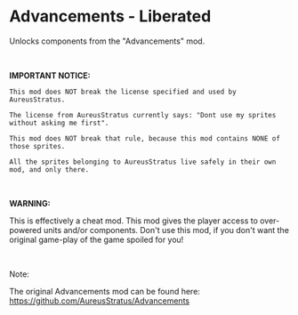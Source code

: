 # Advancements - Liberated
Unlocks components from the "Advancements" mod.

<br>

**IMPORTANT NOTICE:**

    This mod does NOT break the license specified and used by AureusStratus.

    The license from AureusStratus currently says: "Dont use my sprites without asking me first".

    This mod does NOT break that rule, because this mod contains NONE of those sprites.

    All the sprites belonging to AureusStratus live safely in their own mod, and only there.

<br>

**WARNING:**

This is effectively a cheat mod. This mod gives the player access to over-powered units and/or components. Don't use this mod, if you don't want the original game-play of the game spoiled for you!

<br>

Note:

The original Advancements mod can be found here:
https://github.com/AureusStratus/Advancements
